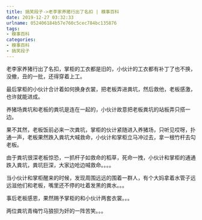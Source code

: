 ```yaml
---
title: 搞笑段子->老李家养猪行出了名扣 | 糗事百科
date: 2019-12-27 03:32:33
urlname: 052406184b57e760c5cec784bc135876
tags: 
- 糗事百科
categories:
- 糗事百科
- 搞笑段子
---
```

老李家养猪行出了名扣，掌柜的工衣都是旧的，小伙计的工衣都有补丁了也不换，没撤，丑的一批，还得穿着上工。

最后掌柜的小伙计合计着如何换身衣裳，把老板弄进粪坑，然后救他，老板感激，也许就能进成。

养猪场粪坑和老板的粪坑是连在一起的，小伙计故意把老板粪坑的站板弄只搭一边。

果不其然，老板饭前必来一次粪坑，掌柜的伙计紧随进入养猪场，只听见哎呀，扑通一声，老板果然跌入粪坑大喊救命，小伙计和掌柜立马冲过去，拿一根竹杆去勾老板。

由于粪坑很深老板惊恐，一抓杆子如救命的稻草，死命一拽，小伙计和掌柜的通通跌入粪坑，粪坑巨深，大家边呛边喊救命。。。。

当小伙计和掌柜醒来的时候，发现周围远远的围着一群人，有个大妈拿着水管子远远滋他们和老板，嘴里还不停的吐着发黑的粪水。。。

事后老板感恩，果然赐予掌柜的和小伙计两套衣裳。。。

两位粪坑青梅竹马狼狈为奸的一阵苦笑。。。


